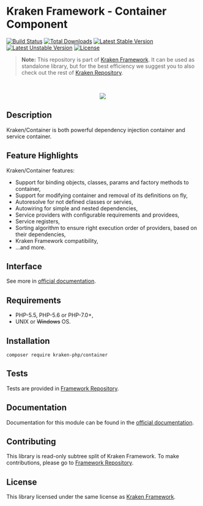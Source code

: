# Kraken Framework - Container Component

[![Build Status](https://travis-ci.org/kraken-php/framework.svg)](https://travis-ci.org/kraken-php/framework)
[![Total Downloads](https://poser.pugx.org/kraken-php/container/downloads)](https://packagist.org/packages/kraken-php/container) 
[![Latest Stable Version](https://poser.pugx.org/kraken-php/container/v/stable)](https://packagist.org/packages/kraken-php/container) 
[![Latest Unstable Version](https://poser.pugx.org/kraken-php/container/v/unstable)](https://packagist.org/packages/kraken-php/container) 
[![License](https://poser.pugx.org/kraken-php/framework/license)](https://packagist.org/packages/kraken-php/framework)

> **Note:** This repository is part of [Kraken Framework][3]. It can be used as standalone library, but for the best 
efficiency we suggest you to also check out the rest of [Kraken Repository][5].

<br>
<p align="center">
<img src="https://avatars2.githubusercontent.com/u/15938282?v=3&s=150" />
</p>

## Description

Kraken/Container is both powerful dependency injection container and service container.

## Feature Highlights

Kraken/Container features:

* Support for binding objects, classes, params and factory methods to container,
* Support for modifying container and removal of its definitions on fly,
* Autoresolve for not defined classes or servies,
* Autowiring for simple and nested dependencies,
* Service providers with configurable requirements and providees,
* Service registers,
* Sorting algorithm to ensure right execution order of providers, based on their dependencies,
* Kraken Framework compatibility,
* ...and more.

## Interface

See more in [official documentation][2].

## Requirements

* PHP-5.5, PHP-5.6 or PHP-7.0+,
* UNIX or ~~Windows~~ OS.

## Installation

```
composer require kraken-php/container
```

## Tests

Tests are provided in [Framework Repository][3].

## Documentation

Documentation for this module can be found in the [official documentation][2].

## Contributing

This library is read-only subtree split of Kraken Framework. To make contributions, please go to [Framework Repository][3].

## License

This library licensed under the same license as [Kraken Framework][3].

[1]: http://kraken-php.com
[2]: http://kraken-php.com/docs/0.3/container
[3]: https://github.com/kraken-php/framework
[4]: https://github.com/kraken-php/kraken
[5]: https://github.com/kraken-php
